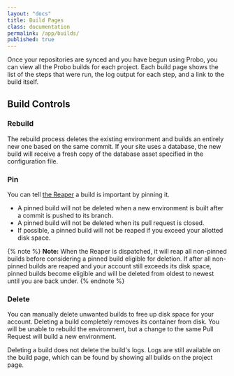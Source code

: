```yaml
---
layout: "docs"
title: Build Pages
class: documentation
permalink: /app/builds/
published: true
---
```


Once your repositories are synced and you have begun using Probo, you can view all the Probo builds for each project. Each build page shows the list of the steps that were run, the log output for each step, and a link to the build itself.

## Build Controls

### <i class="fa fa-refresh"></i> Rebuild

The rebuild process deletes the existing environment and builds an entirely new one based on the same commit. If your site uses a database, the new build will receive a fresh copy of the database asset specified in the configuration file.

### <i class="fa fa-thumb-tack"></i> Pin

You can tell [the Reaper](/reaper/) a build is important by pinning it.

* A pinned build will not be deleted when a new environment is built after a commit is pushed to its branch.
* A pinned build will not be deleted when its pull request is closed.
* If possible, a pinned build will not be reaped if you exceed your allotted disk space.

{% note %}
**Note:** When the Reaper is dispatched, it will reap all non-pinned builds before considering a pinned build eligible for deletion. If after all non-pinned builds are reaped and your account still exceeds its disk space, pinned builds become eligible and will be deleted from oldest to newest until you are back under.
{% endnote %}

### <i class="fa fa-trash"></i> Delete

You can manually delete unwanted builds to free up disk space for your account. Deleting a build completely removes its container from disk. You will be unable to rebuild the environment, but a change to the same Pull Request will build a new environment.

Deleting a build does not delete the build's logs. Logs are still available on the build page, which can be found by showing all builds on the project page.

